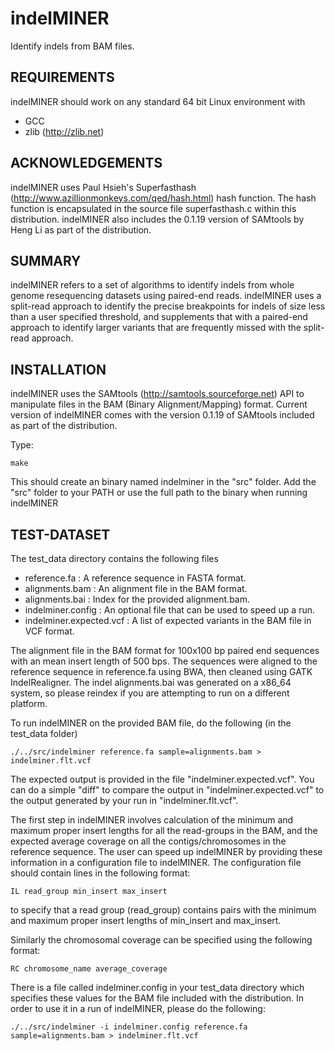 indelMINER
==========

Identify indels from BAM files.

## REQUIREMENTS
indelMINER should work on any standard 64 bit Linux environment with 

- GCC
- zlib (http://zlib.net)

## ACKNOWLEDGEMENTS
indelMINER uses Paul Hsieh's Superfasthash (http://www.azillionmonkeys.com/qed/hash.html) hash function. The hash function is encapsulated in the source file superfasthash.c within this distribution.
indelMINER also includes the 0.1.19 version of SAMtools by Heng Li as part of
the distribution.

## SUMMARY
indelMINER refers to a set of algorithms to identify indels from whole genome 
resequencing datasets using paired-end reads. indelMINER uses a split-read 
approach to identify the precise breakpoints for indels of size less than a user
specified threshold, and supplements that with a paired-end approach to identify 
larger variants that are frequently missed with the split-read approach. 

## INSTALLATION
indelMINER uses the SAMtools (http://samtools.sourceforge.net) API to 
manipulate files in the BAM (Binary Alignment/Mapping) format. Current version
of indelMINER comes with the version 0.1.19 of SAMtools included as part of the
distribution.

Type:
```
make 
```
This should create an binary named indelminer in the "src" folder. Add the "src"
folder to your PATH or use the full path to the binary when running indelMINER

## TEST-DATASET
The test\_data directory contains the following files

- reference.fa : A reference sequence in FASTA format.
- alignments.bam : An alignment file in the BAM format.
- alignments.bai : Index for the provided alignment.bam.
- indelminer.config : An optional file that can be used to speed up a run.
- indelminer.expected.vcf : A list of expected variants in the BAM file in VCF format.

The alignment file in the BAM format for 100x100 bp paired end sequences with 
an mean insert length of 500 bps. The sequences were aligned to the reference 
sequence in reference.fa using BWA, then cleaned using GATK IndelRealigner. The 
indel alignments.bai was generated on a x86\_64 system, so please reindex if 
you are attempting to run on a different platform.

To run indelMINER on the provided BAM file, do the following (in the test\_data
folder)

```
./../src/indelminer reference.fa sample=alignments.bam > indelminer.flt.vcf
```

The expected output is provided in the file "indelminer.expected.vcf".  You can 
do a simple "diff" to compare the output in "indelminer.expected.vcf" to the 
output generated by your run in "indelminer.flt.vcf".

The first step in indelMINER involves calculation of the minimum and maximum
proper insert lengths for all the read-groups in the BAM, and the expected
average coverage on all the contigs/chromosomes in the reference sequence. The
user can speed up indelMINER by providing these information in a configuration
file to indelMINER. The configuration file should contain lines in the following
format:

```
IL read_group min_insert max_insert
```

to specify that a read group (read\_group) contains pairs with the minimum and
maximum proper insert lengths of min\_insert and max\_insert.

Similarly the chromosomal coverage can be specified using the following format:

```
RC chromosome_name average_coverage
```

There is a file called indelminer.config in your test\_data directory which
specifies these values for the BAM file included with the distribution. In order
to use it in a run of indelMINER, please do the following:

```
./../src/indelminer -i indelminer.config reference.fa sample=alignments.bam > indelminer.flt.vcf
```

